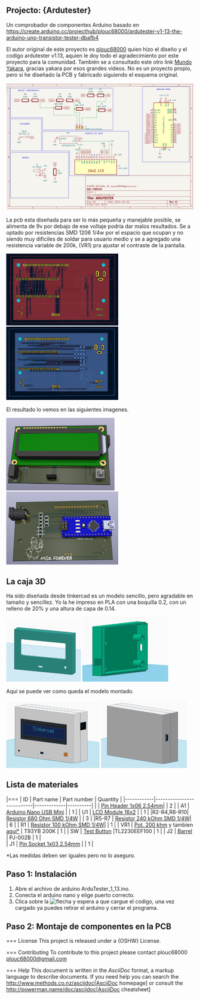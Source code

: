 ## Projecto: {Ardutester}

Un comprobador de componentes Arduino basado en https://create.arduino.cc/projecthub/plouc68000/ardutester-v1-13-the-arduino-uno-transistor-tester-dbafb4

El autor original de este proyecto es [plouc68000](https://projecthub.arduino.cc/plouc68000) quien hizo el diseño y el codigo ardutester v1.13, aquien le doy todo el agradecimiento por este proyecto para la comunidad. También se a consultado este otro link [Mundo Yakara](https://www.youtube.com/watch?v=iBbuWZ-2Ljg&t=707sNo), gracias yakara por esos grandes videos. No es un proyecto propio, pero si he diseñado la PCB y fabricado siguiendo el esquema original.

![Esquema](image/ESQUEMAARDUTESTER.png)

La pcb esta diseñada para ser lo más pequeña y manejable posible, se alimenta de 9v por debajo de ese voltaje podría dar malos resultados.
Se a optado por resistencias SMD 1206 1/4w por el espacio que ocupan y no siendo muy dificiles de soldar para usuario medio y se a agregado una resistencia variable de 200k, (VR1) pra ajustar el contraste de la pantalla.


<img src="https://github.com/FranTerrassa/Ardutester/blob/main/image/pcbdelanterakikad.png" width="300"> <img src="https://github.com/FranTerrassa/Ardutester/blob/main/image/pcbtraserakikad.png" width="300">



El resultado lo vemos en las siguientes imagenes.



<img src="https://github.com/FranTerrassa/Ardutester/blob/main/image/pcbdelantera.png" width="290"> <img src="https://github.com/FranTerrassa/Ardutester/blob/main/image/pcbTrasera.png" width="300">


## La caja 3D

Ha sido diseñada desde tinkercad es un modelo sencillo, pero agradable en tamaño y sencillez. Yo la he impreso en PLA con una boquilla 0.2, con un relleno de 20% y una altura de capa de 0.14.


<img src="https://github.com/FranTerrassa/Ardutester/blob/main/Caja/tapadelantera.png" width="200"> <img src="https://github.com/FranTerrassa/Ardutester/blob/main/Caja/base.png" width="230">

Aquí se puede ver como queda el modelo montado.

<img src="https://github.com/FranTerrassa/Ardutester/blob/main/Caja/montadafrontal.png" width="250"> <img src="https://github.com/FranTerrassa/Ardutester/blob/main/Caja/montadatrasera.png" width="230">


## Lista de materiales


|===
|  ID        |  Part name                | Part number | Quantity |
|------------|---------------------------|-------------|----------| 
|            |  [Pin Header 1x06 2.54mm](https://es.aliexpress.com/item/32973181162.html?aff_fcid=d903680999de436089a5490bd3a816fa-1727865740130-04704-_op7nKeV&aff_fsk=_op7nKeV&aff_platform=api-new-link-generate&sk=_op7nKeV&aff_trace_key=d903680999de436089a5490bd3a816fa-1727865740130-04704-_op7nKeV&terminal_id=86576b637fb64effa68b8191e53f7e2e&afSmartRedirect=y)|             | 2        |
|  A1        | [Arduino Nano USB Mini](https://es.aliexpress.com/item/1005007066680464.html?spm=a2g0o.productlist.main.1.41e14b2blp1sxW&algo_pvid=47740690-c9e2-45f6-bfde-41709d7d3b26&algo_exp_id=47740690-c9e2-45f6-bfde-41709d7d3b26-0&pdp_npi=4%40dis%21EUR%213.13%212.95%21%21%213.38%213.19%21%40211b617a17278656318553163e50ab%2112000039294978565%21sea%21ES%21110520769%21X&curPageLogUid=RWWmlRxS1obH&utparam-url=scene%3Asearch%7Cquery_from%3A)   |             | 1        |
|  U1        | [LCD Module 16x2](https://es.aliexpress.com/item/1005002035425652.html?spm=a2g0o.order_list.order_list_main.161.1501194dUeYPXH&gatewayAdapt=glo2esp)           |             | 1        |
|R2-R4,R8-R10| [Resistor 680 Ohm SMD 1/4W](https://es.aliexpress.com/item/1005006119604970.html?aff_fcid=109ce6c0f9fc4ad7a73b245d295b5530-1727829901944-07178-_oFS8ZiH&aff_fsk=_oFS8ZiH&aff_platform=api-new-link-generate&sk=_oFS8ZiH&aff_trace_key=109ce6c0f9fc4ad7a73b245d295b5530-1727829901944-07178-_oFS8ZiH&terminal_id=86576b637fb64effa68b8191e53f7e2e&afSmartRedirect=y) |             | 3        |
|R5-R7       | [Resistor 240 kOhm SMD 1/4W](https://es.aliexpress.com/item/1005006119604970.html?aff_fcid=109ce6c0f9fc4ad7a73b245d295b5530-1727829901944-07178-_oFS8ZiH&aff_fsk=_oFS8ZiH&aff_platform=api-new-link-generate&sk=_oFS8ZiH&aff_trace_key=109ce6c0f9fc4ad7a73b245d295b5530-1727829901944-07178-_oFS8ZiH&terminal_id=86576b637fb64effa68b8191e53f7e2e&afSmartRedirect=y)|             | 6        |
|  R1        | [Resistor 100 kOhm SMD 1/4W](https://es.aliexpress.com/item/1005006119604970.html?aff_fcid=109ce6c0f9fc4ad7a73b245d295b5530-1727829901944-07178-_oFS8ZiH&aff_fsk=_oFS8ZiH&aff_platform=api-new-link-generate&sk=_oFS8ZiH&aff_trace_key=109ce6c0f9fc4ad7a73b245d295b5530-1727829901944-07178-_oFS8ZiH&terminal_id=86576b637fb64effa68b8191e53f7e2e&afSmartRedirect=y)|             | 1        |
|  VR1       | [Pot. 200 khm](https://www.mouser.es/ProductDetail/Vishay-Sfernice/T93YB-200K-10-TU?qs=BJgd0gnappXpszE2a8ZIhw%3D%3D) y tambien [aquí*](https://es.aliexpress.com/item/1005005912140839.html?spm=a2g0o.productlist.main.51.751e21b7TW73LU&algo_pvid=7abf3d14-b5a7-4dfd-8cf9-4a311f1f67ae&algo_exp_id=7abf3d14-b5a7-4dfd-8cf9-4a311f1f67ae-25&pdp_npi=4%40dis%21EUR%211.55%211.38%21%21%2111.79%2110.49%21%40211b617b17278285841511484e111d%2112000034816989746%21sea%21ES%21110520769%21X&curPageLogUid=toDMphzF2Zoc&utparam-url=scene%3Asearch%7Cquery_from%3A)             | T93YB 200K  | 1        | 
|  SW        | [Test Button](https://es.aliexpress.com/item/1703067548.html?aff_fcid=fafa71da58ec4b25b63fa63f5b75399c-1727865206917-02348-_oBVFEtF&aff_fsk=_oBVFEtF&aff_platform=api-new-link-generate&sk=_oBVFEtF&aff_trace_key=fafa71da58ec4b25b63fa63f5b75399c-1727865206917-02348-_oBVFEtF&terminal_id=86576b637fb64effa68b8191e53f7e2e&afSmartRedirect=y)               |TL2230EEF100 | 1        |
|  J2        | [Barrel](https://es.aliexpress.com/item/32974707992.html?spm=a2g0o.order_list.order_list_main.1072.1501194dUeYPXH&gatewayAdapt=glo2esp)                    |   PJ-002B   | 1        |          
|  J1        | [Pin Socket 1x03 2.54mm](https://es.aliexpress.com/item/4001198421663.html?spm=a2g0o.productlist.main.3.54dc1516CoQb6N&algo_pvid=d2288737-30ab-41a3-969c-2ecb81ce213b&algo_exp_id=d2288737-30ab-41a3-969c-2ecb81ce213b-1&pdp_npi=4%40dis%21EUR%211.50%211.47%21%21%211.63%211.60%21%4021038e6617278282349552791e3437%2110000015275671645%21sea%21ES%21110520769%21X&curPageLogUid=Br6Yq0f0jhEw&utparam-url=scene%3Asearch%7Cquery_from%3A)    |             | 1        |







*Las medidas deben ser iguales pero no lo aseguro.



## Paso 1: Instalación

1. Abre el archivo de arduino ArduTester_1_13.ino.
2. Conecta el arduino nano y elige puerto correcto.
3. Clica sobre la ![flecha](https://github.com/user-attachments/assets/3db5be3f-c48d-4bdd-92a0-41bbf94c064b) y espera a que cargue el codigo, una vez cargado ya puedes retirar el arduino y cerrar el programa.


## Paso 2: Montaje de componentes en la PCB


=== License
This project is released under a {OSHW} License.

=== Contributing
To contribute to this project please contact plouc68000 <plouc68000@gmail.com>






=== Help
This document is written in the _AsciiDoc_ format, a markup language to describe documents. 
If you need help you can search the http://www.methods.co.nz/asciidoc[AsciiDoc homepage]
or consult the http://powerman.name/doc/asciidoc[AsciiDoc cheatsheet]
